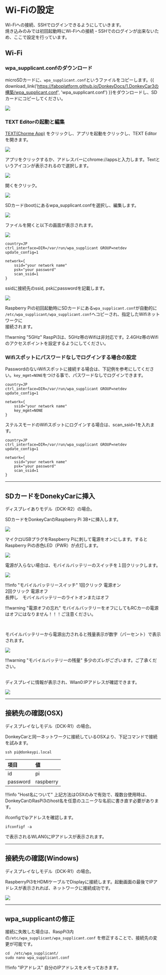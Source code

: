 # Wi-Fiの設定

Wi-Fiへの接続、SSHでログインできるようにしていきます。  
焼き込みのみでは初回起動時にWi-Fiへの接続・SSHでのログインが出来ないため、ここで設定を行っています。


## Wi-Fi


### wpa_supplicant.confのダウンロード

microSDカードに、`wpa_supplicant.conf`というファイルをコピーします。{{ download_link('https://faboplatform.github.io/DonkeyDocs/1.DonkeyCar3の構築/wpa_supplicant.conf', 'wpa_supplicant.conf') }}をダウンロードし、SDカードにコピーしてください。

![](./img/wifi001.png)

### TEXT Editorの起動と編集

<a href="https://chrome.google.com/webstore/detail/text/mmfbcljfglbokpmkimbfghdkjmjhdgbg" target="text_tab">TEXT(Chorme App)</a> をクリックし、アプリを起動をクリックし、TEXT Editorを開きます。

![](./img/text001.png)

アプリをクリックするか、アドレスバーにchrome://appsと入力します。Textというアイコンが表示されるので選択します。

![](./img/WifiConf/Chrome01.jpg)

開くをクリック。

![](./img/WifiConf/WifiConf00.png)

SDカード(boot)にあるwpa_supplicant.confを選択し、編集します。

![](./img/text003.png)

ファイルを開くと以下の画面が表示されます。

![](./img/WifiConf/WifiConf01.png)

```
country=JP
ctrl_interface=DIR=/var/run/wpa_supplicant GROUP=netdev
update_config=1

network={
    ssid="your network name"
    psk="your password"
    scan_ssid=1
}
```
ssidに接続先のssid, pskにpasswordを記載します。

![](./img/WifiConf/WifiConf02.png)

Raspberry Piの初回起動時にSDカードにある`wpa_supplicant.conf`が自動的に  
`/etc/wpa_supplicant/wpa_supplicant.conf`へコピーされ、指定したWifiネットワークに  
接続されます。  


!!!warning "5GHz"
	RaspPi3は、5GHz帯のWifiは非対応です。2.4GHz帯のWifiのアクセスポイントを設定するようにしてください。

### Wifiスポットにパスワードなしでログインする場合の設定

PasswordのないWifiスポットに接続する場合は、下記例を参考にしてください。`key_mgmt=NONE`をつける事で、パスワードなしでログインできます。

```
country=JP
ctrl_interface=DIR=/var/run/wpa_supplicant GROUP=netdev
update_config=1

network={
    ssid="your network name"
    key_mgmt=NONE
}
```

ステルスモードのWifiスポットにログインする場合は、scan_ssid=1を入れます。

```
country=JP
ctrl_interface=DIR=/var/run/wpa_supplicant GROUP=netdev
update_config=1

network={
    ssid="your network name"
    psk="your password"
    scan_ssid=1
}
```

<hr>

## SDカードをDonekyCarに挿入

ディスプレイありモデル（DCK-R2）の場合。

SDカードをDonkeyCarのRaspberry Pi 3B+に挿入します。

![](./img/WifiConf/DCK2_WIFI_SD.jpg)

マイクロUSBプラグをRaspberry Piに刺して電源をオンにします。するとRaspberry Piの赤色LED（PWR）が点灯します。

![](./img/WifiConf/DCK_WIFI_USBP.jpg)

電源が入らない場合は、モバイルバッテリーのスイッチを１回クリックします。

![](./img/WifiConf/DCK2_BAT_SWITCH.jpg)

!!!info "モバイルバッテリースイッチ"
	1回クリック 電源オン<br>2回クリック 電源オフ<br>長押し　モバイルバッテリーのライトオンまたはオフ

!!!warning "電源オフの忘れ"
	モバイルバッテリーをオフにしてもRCカーの電源はオフにはなりません！！！ご注意ください。


<br>


モバイルバッテリーから電源出力されると残量表示が数字（パーセント）で表示されます。

![](./img/WifiConf/DCK2_BAT_DIGIT.jpg)

!!!warning "モバイルバッテリーの残量"
	多少のズレがございます。ご了承ください。
<br>
<br>

ディスプレイに情報が表示され、Wlan0:IPアドレスが確認できます。

![](./img/WifiConf/DCK2_WIFI_OLED.jpg)

<hr>

## 接続先の確認(OSX)

ディスプレイなしモデル（DCK-R1）の場合。

DonkeyCarと同一ネットワークに接続しているOSXより、下記コマンドで接続を試みます。

```
ssh pi@donkeypi.local
```

|項目|値|
|:--|:--|
|id|pi|
|password|raspberry|

!!!info "Host名について"
	上記方法はOSXのみで有効で、複数台使用時は、DonkeyCarのRasPi3のhost名を任意のユニークな名前に書き直す必要があります。

ifconfigでipアドレスを確認します。

```
ifconfigf -a
```

で表示されるWLAN0にIPアドレスが表示されます。

<hr>

## 接続先の確認(Windows)

ディスプレイなしモデル（DCK-R1）の場合。

RaspberryPi3をHDMIケーブルでDisplayに接続します。起動画面の最後でIPアドレスが表示されれば、ネットワークに接続成功です。


![](./img/ip001.png)

<hr>

## wpa_supplicantの修正

接続に失敗した場合は、RaspPi3内の`/etc/wpa_supplicant/wpa_supplicant.conf` を修正することで、接続先の変更が可能です。

```
cd  /etc/wpa_supplicant/
sudo nano wpa_supplicant.conf
```

!!!info "IPアドレス"
	自分のIPアドレスをメモっておきます。
